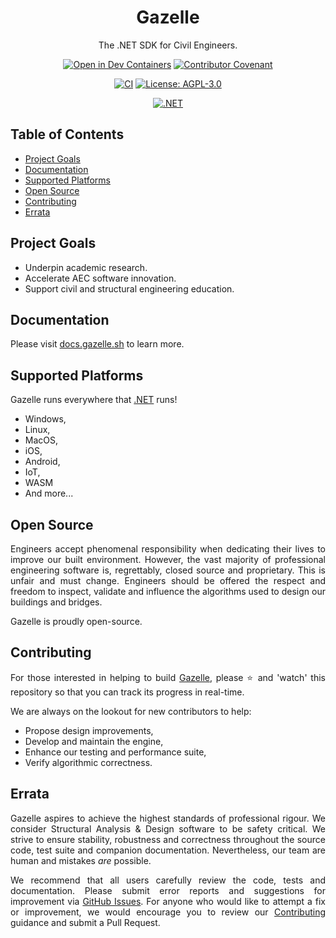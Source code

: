 <div align="center">
  <h1>Gazelle</h1>
  <p>The .NET SDK for Civil Engineers.</p>

  [![Open in Dev Containers](https://img.shields.io/static/v1?label=Dev%20Containers&message=Open&color=blue&logo=visualstudiocode)](https://vscode.dev/redirect?url=vscode://ms-vscode-remote.remote-containers/cloneInVolume?url=https://github.com/gazellekit/gazelle)
  [![Contributor Covenant](https://img.shields.io/badge/Contributor%20Covenant-2.0-4baaaa.svg)](https://github.com/gazellekit/gazelle/blob/main/.github/CODE_OF_CONDUCT.md)
  
  [![CI](https://github.com/gazellekit/gazelle/actions/workflows/ci.yml/badge.svg)](https://github.com/gazellekit/gazelle/actions/workflows/ci.yml)
  [![License: AGPL-3.0](https://img.shields.io/badge/License-AGPL--3.0-00add8)](https://choosealicense.com/licenses/agpl-3.0/)
  
  [![.NET](https://img.shields.io/badge/.NET-8.0-8a2be2)](https://dotnet.microsoft.com)
</div>

## Table of Contents

- [Project Goals](#project-goals)
- [Documentation](#documentation)
- [Supported Platforms](#supported-platforms)
- [Open Source](#open-source)
- [Contributing](#contributing)
- [Errata](#errata)

## Project Goals

- Underpin academic research.
- Accelerate AEC software innovation.
- Support civil and structural engineering education.

## Documentation

Please visit [docs.gazelle.sh](https://docs.gazelle.sh) to learn more.

## Supported Platforms

Gazelle runs everywhere that [.NET](https://dotnet.microsoft.com/en-us/learn/dotnet/what-is-dotnet) runs!

- Windows, 
- Linux, 
- MacOS, 
- iOS, 
- Android, 
- IoT, 
- WASM
- And more...

## Open Source

<p align="justify">
  Engineers accept phenomenal responsibility when dedicating their lives to improve our built environment. However, the vast majority of professional engineering software is, regrettably, closed source and proprietary. This is unfair and must change. Engineers should be offered the respect and freedom to inspect, validate and influence the algorithms used to design our buildings and bridges. 
</p>

<p align="justify">
  Gazelle is proudly open-source.
</p>

## Contributing

<p align="justify">
  For those interested in helping to build <a href="https://github.com/gazellekit/gazelle" target="_blank">Gazelle</a>, please ⭐️ and 'watch' this repository so that you can track its progress in real-time.
</p>

<p align="justify">
  We are always on the lookout for new contributors to help: 
</p>

- Propose design improvements,
- Develop and maintain the engine, 
- Enhance our testing and performance suite,
- Verify algorithmic correctness.

## Errata

<p align="justify">
  Gazelle aspires to achieve the highest standards of professional rigour. We consider Structural Analysis & Design software to be safety critical. We strive to ensure stability, robustness and correctness throughout the source code, test suite and companion documentation. Nevertheless, our team are human and mistakes <em>are</em> possible. 
</p>

<p align="justify">
  We recommend that all users carefully review the code, tests and documentation. Please submit error reports and suggestions for improvement via <a href="https://github.com/gazellekit/gazelle/issues" target="_blank">GitHub Issues</a>. For anyone who would like to attempt a fix or improvement, we would encourage you to review our <a href="#contributing">Contributing</a> guidance and submit a Pull Request.
</p>
